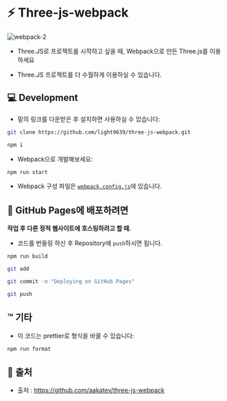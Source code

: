 # :zap: Three-js-webpack

![webpack-2](https://user-images.githubusercontent.com/95972251/188041653-eed812f9-3e9b-48b5-a04f-305b1c60b470.jpg)

- Three.JS로 프로젝트를 시작하고 싶을 때, Webpack으로 만든 Three.js를 이용하세요

- Three.JS 프로젝트를 더 수월하게 이용하실 수 있습니다.

## :computer: Development

- 밑의 링크를 다운받은 후 설치하면 사용하실 수 있습니다:

```bash
git clone https://github.com/light9639/three-js-webpack.git

npm i
```

- Webpack으로 개발해보세요:

```bash
npm run start
```

- Webpack 구성 파일은 [`webpack.config.js`](webpack.config.js)에 있습니다.

## :rocket: GitHub Pages에 배포하려면

**작업 후 다른 정적 웹사이트에 호스팅하려고 할 때.**

- 코드를 번들링 하신 후 Repository에 `push`하시면 됩니다.

```bash
npm run build

git add

git commit -m "Deploying on GitHub Pages"

git push
```

## :tm: 기타

- 이 코드는 prettier로 형식을 바꿀 수 있습니다:

```bash
npm run format
```

## :paperclip: 출처

- 출처 :  https://github.com/aakatev/three-js-webpack
